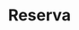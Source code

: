 ---
title: "Reserva"
iframe_src: "docs.google.com/forms/d/e/1FAIpQLScQIl0D84qcEn-XC5hrEVt77YUDS2zkZisxxJFVvlYrC0io4A/viewform"
---